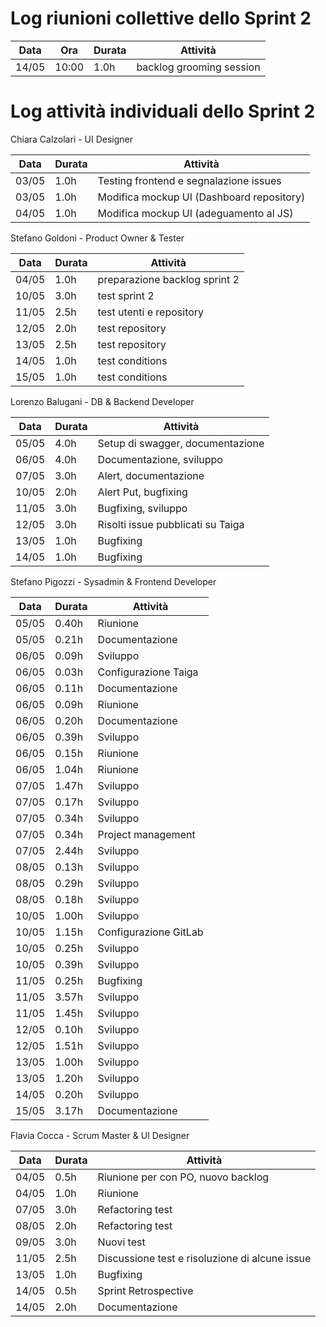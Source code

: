 # Log riunioni collettive dello Sprint 2

| Data | Ora | Durata | Attività |
|------|-----|--------|----------|
|14/05 |10:00 | 1.0h  | backlog grooming session |


# Log attività individuali dello Sprint 2




Chiara Calzolari - UI Designer

| Data  | Durata | Attività |
|-------|--------|----------|
|03/05 | 1.0h | Testing frontend e segnalazione issues
|03/05 | 1.0h | Modifica mockup UI (Dashboard repository)
|04/05 | 1.0h | Modifica mockup UI (adeguamento al JS)

Stefano Goldoni - Product Owner & Tester

| Data  | Durata | Attività |
|-------|--------|----------|
|04/05 |1.0h |preparazione backlog sprint 2
|10/05 |3.0h |test sprint 2
|11/05 |2.5h |test utenti e repository
|12/05 |2.0h |test repository
|13/05 |2.5h |test repository
|14/05 |1.0h |test conditions
|15/05 |1.0h |test conditions

Lorenzo Balugani - DB & Backend Developer

| Data  | Durata | Attività |
|-------|--------|----------|
|05/05|4.0h|Setup di swagger, documentazione
|06/05|4.0h|Documentazione, sviluppo
|07/05|3.0h|Alert, documentazione
|10/05|2.0h|Alert Put, bugfixing
|11/05|3.0h|Bugfixing, sviluppo
|12/05|3.0h|Risolti issue pubblicati su Taiga
|13/05|1.0h|Bugfixing
|14/05|1.0h|Bugfixing

Stefano Pigozzi - Sysadmin & Frontend Developer

| Data  | Durata | Attività |
|-------|--------|----------|
|05/05|0.40h|Riunione
|05/05|0.21h|Documentazione
|06/05|0.09h|Sviluppo
|06/05|0.03h|Configurazione Taiga
|06/05|0.11h|Documentazione
|06/05|0.09h|Riunione
|06/05|0.20h|Documentazione
|06/05|0.39h|Sviluppo
|06/05|0.15h|Riunione
|06/05|1.04h|Riunione
|07/05|1.47h|Sviluppo
|07/05|0.17h|Sviluppo
|07/05|0.34h|Sviluppo
|07/05|0.34h|Project management
|07/05|2.44h|Sviluppo
|08/05|0.13h|Sviluppo
|08/05|0.29h|Sviluppo
|08/05|0.18h|Sviluppo
|10/05|1.00h|Sviluppo
|10/05|1.15h|Configurazione GitLab
|10/05|0.25h|Sviluppo
|10/05|0.39h|Sviluppo
|11/05|0.25h|Bugfixing
|11/05|3.57h|Sviluppo
|11/05|1.45h|Sviluppo
|12/05|0.10h|Sviluppo
|12/05|1.51h|Sviluppo
|13/05|1.00h|Sviluppo
|13/05|1.20h|Sviluppo
|14/05|0.20h|Sviluppo
|15/05|3.17h|Documentazione

Flavia Cocca - Scrum Master & UI Designer

| Data  | Durata | Attività |
|-------|--------|----------|
|04/05|0.5h|Riunione per con PO, nuovo backlog
|04/05|1.0h|Riunione
|07/05|3.0h|Refactoring test
|08/05|2.0h|Refactoring test
|09/05|3.0h|Nuovi test
|11/05|2.5h|Discussione test e risoluzione di alcune issue
|13/05|1.0h|Bugfixing
|14/05|0.5h|Sprint Retrospective
|14/05|2.0h|Documentazione 


